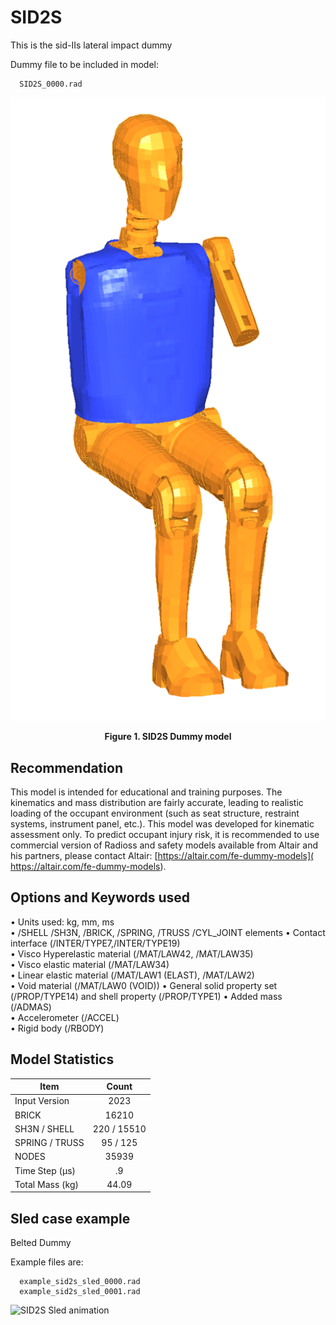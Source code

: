 # SID2S

This is the sid-IIs lateral impact dummy

Dummy file to be included in model:

      SID2S_0000.rad

![image](/Safety/SID-IIS/Images/SID2S.png)
<figcaption align = "center"><b>Figure 1. SID2S Dummy model </b></figcaption>

## Recommendation

This model is intended for educational and training purposes. The kinematics and mass distribution are fairly accurate, leading to realistic loading of the occupant environment (such as seat structure, restraint systems, instrument panel, etc.).
This model was developed for kinematic assessment only. To predict occupant injury risk, it is recommended to use commercial version of Radioss and safety models available from Altair and his partners, please contact Altair: [https://altair.com/fe-dummy-models]( https://altair.com/fe-dummy-models).

## Options and Keywords used

• Units used: kg, mm, ms  
• /SHELL /SH3N, /BRICK, /SPRING, /TRUSS /CYL_JOINT elements
• Contact interface (/INTER/TYPE7,/INTER/TYPE19)  
• Visco Hyperelastic material (/MAT/LAW42, /MAT/LAW35)  
• Visco elastic material (/MAT/LAW34)  
• Linear elastic material (/MAT/LAW1 (ELAST), /MAT/LAW2)  
• Void material (/MAT/LAW0 (VOID)) 
• General solid property set (/PROP/TYPE14) and shell property (/PROP/TYPE1)
• Added mass (/ADMAS)  
• Accelerometer (/ACCEL)  
• Rigid body (/RBODY)

## Model Statistics

| Item                 | Count         |
| -------------------- |:-------------:|
| Input Version        | 2023          |
| BRICK                | 16210         |
| SH3N / SHELL         | 220 / 15510   |
| SPRING / TRUSS       | 95 / 125      |
| NODES                | 35939         |
| Time Step (µs)       | .9            |
| Total Mass (kg)      | 44.09         |

## Sled case example

Belted Dummy

Example files are:

      example_sid2s_sled_0000.rad
      example_sid2s_sled_0001.rad

![SID2S Sled animation](/Safety/SID-IIS/Images/SID2S_SLED.gif)
